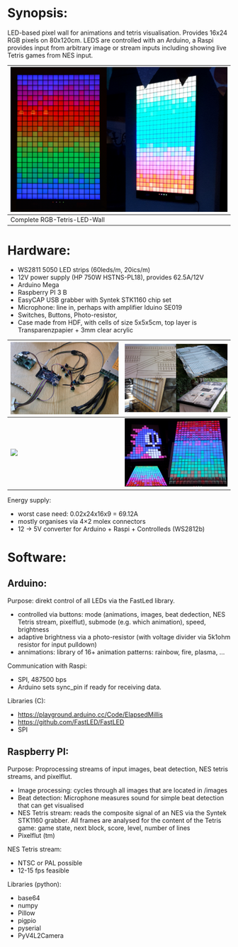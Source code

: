 # Synopsis:

LED-based pixel wall for animations and tetris visualisation. Provides 16x24 RGB pixels on 80x120cm. LEDS are controlled with an Arduino, a Raspi provides input from arbitrary image or stream inputs including showing live Tetris games from NES input.


|![](photos/result.png)|
|---|
|Complete RGB-Tetris-LED-Wall|

# Hardware:

- WS2811 5050 LED strips (60leds/m, 20ics/m)
- 12V power supply (HP 750W HSTNS-PL18), provides 62.5A/12V
- Arduino Mega
- Raspberry PI 3 B
- EasyCAP USB grabber with Syntek STK1160 chip set
- Microphone: line in, perhaps with amplifier Iduino SE019
- Switches, Buttons, Photo-resistor,
- Case made from HDF, with cells of size 5x5x5cm, top layer is Transparenzpapier + 3mm clear acrylic

|![](photos/cables.png)|![](photos/casebuilding.png)|
|---|---|
|![](photos/installed.png)|![](photos/diffused.png)|

Energy supply:
- worst case need: 0.02x24x16x9 = 69.12A
- mostly organises via 4×2 molex connectors
- 12 -> 5V converter for Arduino + Raspi + Controlleds (WS2812b)

# Software:

## Arduino:

Purpose: direkt control of all LEDs via the FastLed library.
- controlled via buttons: mode (animations, images, beat dedection, NES Tetris stream, pixelflut), submode (e.g. which animation), speed, brightness
- adaptive brightness via a photo-resistor (with voltage divider via 5k1ohm resistor for input pulldown)
- annimations: library of 16+ animation patterns: rainbow, fire, plasma, ... 

Communication with Raspi:
- SPI, 487500 bps
- Arduino sets sync_pin if ready for receiving data.

Libraries (C):
- https://playground.arduino.cc/Code/ElapsedMillis
- https://github.com/FastLED/FastLED
- SPI

## Raspberry PI:

Purpose: Proprocessing streams of input images, beat detection, NES tetris streams, and pixelflut.
- Image processing: cycles through all images that are located in /images
- Beat detection: Microphone measures sound for simple beat detection that can get visualised
- NES Tetris stream: reads the composite signal of an NES via the Syntek STK1160 grabber. All frames are analysed for the content of the Tetris game: game state, next block, score, level, number of lines
- Pixelflut (tm)

NES Tetris stream:
- NTSC or PAL possible
- 12-15 fps feasible


Libraries (python):
- base64
- numpy
- Pillow
- pigpio
- pyserial
- PyV4L2Camera
